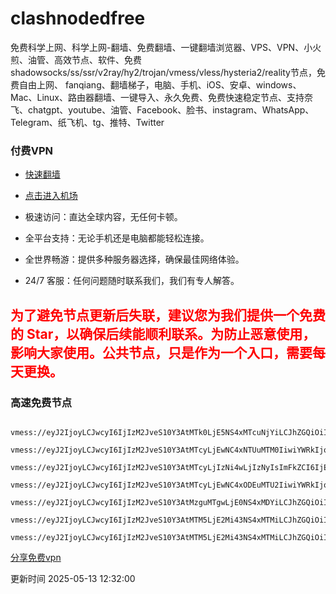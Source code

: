 # clashnodedfree

免费科学上网、科学上网-翻墙、免费翻墙、一键翻墙浏览器、VPS、VPN、小火煎、油管、高效节点、软件、免费shadowsocks/ss/ssr/v2ray/hy2/trojan/vmess/vless/hysteria2/reality节点，免费自由上网、 fanqiang、翻墙梯子，电脑、手机、iOS、安卓、windows、Mac、Linux、路由器翻墙、一键导入、永久免费、免费快速稳定节点、支持奈飞、chatgpt、youtube、油管、Facebook、脸书、instagram、WhatsApp、Telegram、纸飞机、tg、推特、Twitter

### 付费VPN

* [快速翻墙](https://uhuio.top) 

* [点击进入机场](https://uhuio.top) 

* 极速访问：直达全球内容，无任何卡顿。

* 全平台支持：无论手机还是电脑都能轻松连接。

* 全世界畅游：提供多种服务器选择，确保最佳网络体验。

* 24/7 客服：任何问题随时联系我们，我们有专人解答。

## <font color='red'>为了避免节点更新后失联，建议您为我们提供一个免费的 Star，以确保后续能顺利联系。为防止恶意使用，影响大家使用。公共节点，只是作为一个入口，需要每天更换。</font>

### 高速免费节点

```

vmess://eyJ2IjoyLCJwcyI6IjIzM2JveS10Y3AtMTk0LjE5NS4xMTcuNjYiLCJhZGQiOiIxOTQuMTk1LjExNy42NiIsInBvcnQiOiIyOTE1NSIsImlkIjoiNWMyZWU4NDItOGJmZi00ZWI2LTk4ZWItOTgxYWM4ZWVmMzI1IiwiYWlkIjoiMCIsIm5ldCI6InRjcCIsInR5cGUiOiJub25lIiwicGF0aCI6IiJ9

vmess://eyJ2IjoyLCJwcyI6IjIzM2JveS10Y3AtMTcyLjEwNC4xNTUuMTM0IiwiYWRkIjoiMTcyLjEwNC4xNTUuMTM0IiwicG9ydCI6IjI5MTU1IiwiaWQiOiI1YzJlZTg0Mi04YmZmLTRlYjYtOThlYi05ODFhYzhlZWYzMjUiLCJhaWQiOiIwIiwibmV0IjoidGNwIiwidHlwZSI6Im5vbmUiLCJwYXRoIjoiIn0=

vmess://eyJ2IjoyLCJwcyI6IjIzM2JveS10Y3AtMTcyLjIzNi4wLjIzNyIsImFkZCI6IjE3Mi4yMzYuMC4yMzciLCJwb3J0IjoiMzMzMjciLCJpZCI6IjVjMmVlODQyLThiZmYtNGViNi05OGViLTk4MWFjOGVlZjMyNSIsImFpZCI6IjAiLCJuZXQiOiJ0Y3AiLCJ0eXBlIjoibm9uZSIsInBhdGgiOiIifQ==

vmess://eyJ2IjoyLCJwcyI6IjIzM2JveS10Y3AtMTcyLjEwNC4xODEuMTU2IiwiYWRkIjoiMTcyLjEwNC4xODEuMTU2IiwicG9ydCI6IjYzMzM0IiwiaWQiOiI1YzJlZTg0Mi04YmZmLTRlYjYtOThlYi05ODFhYzhlZWYzMjUiLCJhaWQiOiIwIiwibmV0IjoidGNwIiwidHlwZSI6Im5vbmUiLCJwYXRoIjoiIn0=

vmess://eyJ2IjoyLCJwcyI6IjIzM2JveS10Y3AtMzguMTgwLjE0NS4xMDYiLCJhZGQiOiIzOC4xODAuMTQ1LjEwNiIsInBvcnQiOiIxODk2MSIsImlkIjoiNWMyZWU4NDItOGJmZi00ZWI2LTk4ZWItOTgxYWM4ZWVmMzI1IiwiYWlkIjoiMCIsIm5ldCI6InRjcCIsInR5cGUiOiJub25lIiwicGF0aCI6IiJ9

vmess://eyJ2IjoyLCJwcyI6IjIzM2JveS10Y3AtMTM5LjE2Mi43NS4xMTMiLCJhZGQiOiIxMzkuMTYyLjc1LjExMyIsInBvcnQiOiI1MDYwOCIsImlkIjoiNWMyZWU4NDItOGJmZi00ZWI2LTk4ZWItOTgxYWM4ZWVmMzI1IiwiYWlkIjoiMCIsIm5ldCI6InRjcCIsInR5cGUiOiJub25lIiwicGF0aCI6IiJ9

vmess://eyJ2IjoyLCJwcyI6IjIzM2JveS10Y3AtMTM5LjE2Mi43NS4xMTMiLCJhZGQiOiIxMzkuMTYyLjc1LjExMyIsInBvcnQiOiIzMjg1NSIsImlkIjoiNWMyZWU4NDItOGJmZi00ZWI2LTk4ZWItOTgxYWM4ZWVmMzI1IiwiYWlkIjoiMCIsIm5ldCI6InRjcCIsInR5cGUiOiJub25lIiwicGF0aCI6IiJ9

```

[分享免费vpn](https://github.com/asdsadsddas123/freevpn) 

更新时间 2025-05-13 12:32:00